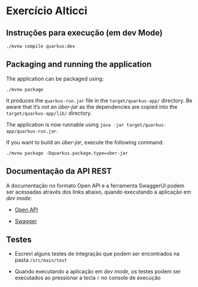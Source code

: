 # Exercício Alticci 


## Instruções para execução (em dev Mode)

```shell script
./mvnw compile quarkus:dev
```

## Packaging and running the application

The application can be packaged using:

```shell script
./mvnw package
```
It produces the `quarkus-run.jar` file in the `target/quarkus-app/` directory.
Be aware that it’s not an *über-jar* as the dependencies are copied into the `target/quarkus-app/lib/` directory.

The application is now runnable using `java -jar target/quarkus-app/quarkus-run.jar`.

If you want to build an *über-jar*, execute the following command:

```shell script
./mvnw package -Dquarkus.package.type=uber-jar
```

## Documentação da API REST

A documentação no formato Open API e a ferramenta SwaggerUI podem ser acessadas através dos links abaixo, quando executando a aplicação em *dev mode*:

- [Open API](http://localhost:8080/q/openapi)

- [Swagger](http://localhost:8080/q/swagger-ui/)

## Testes

- Escrevi alguns testes de integração que podem ser encontrados na pasta `/src/main/test`

- Quando executando a aplicação em *dev mode*, os testes podem ser executados ao pressionar a tecla `r` no console de execução

